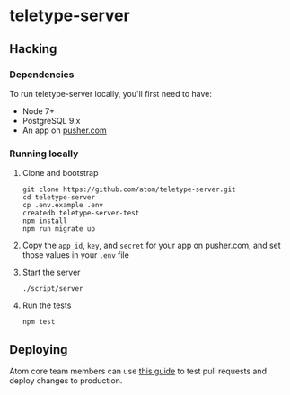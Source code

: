# teletype-server

## Hacking

### Dependencies

To run teletype-server locally, you'll first need to have:

- Node 7+
- PostgreSQL 9.x
- An app on [pusher.com](https://pusher.com/docs/javascript_quick_start#get-your-free-API-keys)

### Running locally

1. Clone and bootstrap

    ```
    git clone https://github.com/atom/teletype-server.git
    cd teletype-server
    cp .env.example .env
    createdb teletype-server-test
    npm install
    npm run migrate up
    ```

2. Copy the `app_id`, `key`, and `secret` for your app on pusher.com, and set those values in your `.env` file

3. Start the server

    ```
    ./script/server
    ```

4. Run the tests

    ```
    npm test
    ```

## Deploying

Atom core team members can use [this guide](./docs/deployment.md) to test pull requests and deploy changes to production.
